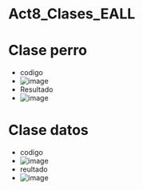# Act8_Clases_EALL
# Clase perro
- codigo
- ![image](https://github.com/user-attachments/assets/66d05a4d-98ad-4d72-8f0e-37b87e49eacb)
- Resultado
- ![image](https://github.com/user-attachments/assets/737e77bc-6307-4140-ae23-fa32dcf831a3)
# Clase datos
- codigo
- ![image](https://github.com/user-attachments/assets/65a103ec-8484-49aa-a482-dede940e08a8)
- reultado
- ![image](https://github.com/user-attachments/assets/3221e47e-75e2-460f-8b94-9d433da04d0e)



